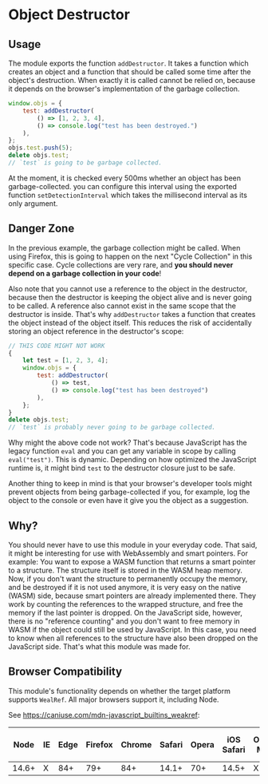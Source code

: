 # Object Destructor

## Usage

The module exports the function `addDestructor`. It takes
a function which creates an object and a function that should be
called some time after the object's destruction. When exactly it is
called cannot be relied on, because it depends on the browser's
implementation of the garbage collection.

```js
window.objs = {
    test: addDestructor(
        () => [1, 2, 3, 4],
        () => console.log("test has been destroyed.")
    ),
};
objs.test.push(5);
delete objs.test;
// `test` is going to be garbage collected.
```

At the moment, it is checked every 500ms whether an object has been
garbage-collected. you can configure this interval using the exported
function `setDetectionInterval` which takes the millisecond interval
as its only argument.

## Danger Zone

In the previous example, the garbage collection might be called.
When using Firefox, this is going to happen on the next
"Cycle Collection" in this specific case. Cycle collections are
very rare, and **you should never depend on a garbage collection
in your code**!

Also note that you cannot use a reference to the object in the
destructor, because then the destructor is keeping the object
alive and is never going to be called. A reference also cannot
exist in the same scope that the destructor is inside. That's
why `addDestructor` takes a function that creates the object
instead of the object itself. This reduces the risk of accidentally
storing an object reference in the destructor's scope:

```js
// THIS CODE MIGHT NOT WORK
{
    let test = [1, 2, 3, 4];
    window.objs = {
        test: addDestructor(
            () => test,
            () => console.log("test has been destroyed")
        ),
    };
}
delete objs.test;
// `test` is probably never going to be garbage collected.
```

Why might the above code not work? That's because JavaScript has the
legacy function `eval` and you can get any variable in scope by calling
`eval("test")`. This is dynamic. Depending on how optimized the
JavaScript runtime is, it might bind `test` to the destructor closure
just to be safe.

Another thing to keep in mind is that your browser's developer tools
might prevent objects from being garbage-collected if you, for example,
log the object to the console or even have it give you the object as
a suggestion.

## Why?

You should never have to use this module in your everyday code. That
said, it might be interesting for use with WebAssembly and smart
pointers. For example: You want to expose a WASM function that returns
a smart pointer to a structure. The structure itself is stored in the
WASM heap memory. Now, if you don't want the structure to permanently
occupy the memory, and be destroyed if it is not used anymore, it is
very easy on the native (WASM) side, because smart pointers are
already implemented there. They work by counting the references to
the wrapped structure, and free the memory if the last pointer is
dropped. On the JavaScript side, however, there is no "reference
counting" and you don't want to free memory in WASM if the object
could still be used by JavaScript. In this case, you need to know
when all references to the structure have also been dropped on the
JavaScript side. That's what this module was made for.

## Browser Compatibility

This module's functionality depends on whether the target platform
supports `WealRef`. All major browsers support it, including Node.

See <https://caniuse.com/mdn-javascript_builtins_weakref>:

| Node  | IE  | Edge | Firefox | Chrome | Safari | Opera | iOS Safari | Opera Mini | Android Browser | Opera Mobile | Chrome for Android | Firefox for Android |
|-------|-----|------|---------|--------|--------|-------|------------|------------|-----------------|--------------|--------------------|---------------------|
| 14.6+ | X   | 84+  | 79+     | 84+    | 14.1+  | 70+   | 14.5+      | X          | 108+            | 72+          | 108+               | 107+                |

[weakref]: https://developer.mozilla.org/en-US/docs/Web/JavaScript/Reference/Global_Objects/WeakRef
